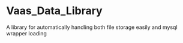 # Vaas_Data_Library
A library for automatically handling both file storage easily and mysql wrapper loading
